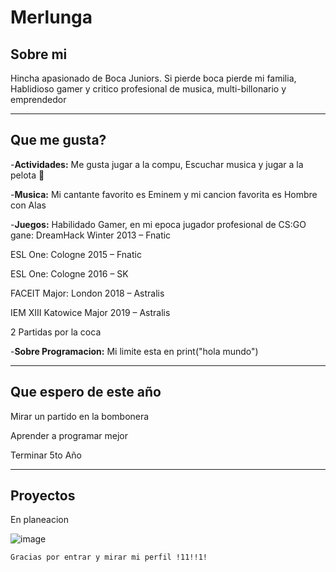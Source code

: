 # Merlunga
<h2>Sobre mi</h2>

Hincha apasionado de Boca Juniors. Si pierde boca pierde mi familia, Hablidioso gamer y critico profesional de musica, multi-billonario y emprendedor

__________________
<h2>Que me gusta?</h2>

-**Actividades:** Me gusta jugar a la compu, Escuchar musica y jugar a la pelota 🏈

-**Musica:** Mi cantante favorito es Eminem y mi cancion favorita es Hombre con Alas

-**Juegos:** Habilidado Gamer, en mi epoca jugador profesional de CS:GO gane: 
DreamHack Winter 2013 – Fnatic

ESL One: Cologne 2015 – Fnatic

ESL One: Cologne 2016 – SK

FACEIT Major: London 2018 – Astralis

IEM XIII Katowice Major 2019 – Astralis

2 Partidas por la coca 

-**Sobre Programacion:** Mi limite esta en print("hola mundo")

__________________

<h2>Que espero de este año</h2>

Mirar un partido en la bombonera

Aprender a programar mejor

Terminar 5to Año

_________________

<h2>Proyectos</h2>

En planeacion


![image](https://github.com/merlunga/merlunga/assets/172041783/9cdb7d52-7219-4570-b62e-af72607c9cf0)





    Gracias por entrar y mirar mi perfil !11!!1!
